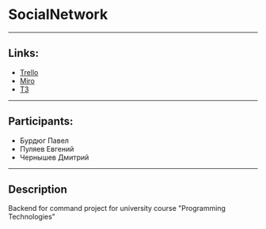 # SocialNetwork

---

## Links:

 - [Trello](https://trello.com/b/vUGPSvoO "Trello.com")
 - [Miro](https://miro.com/app/board/o9J_lQfmMQs=/ "Miro.com")
 - [ТЗ](https://github.com/ProgTechTeam/SocialNetwork/blob/main/Documents/%D0%A2%D0%B7.pdf)

---

## Participants:
 - Бурдюг Павел
 - Пуляев Евгений
 - Чернышев Дмитрий

---

## Description
Backend for command project for university course "Programming Technologies"
